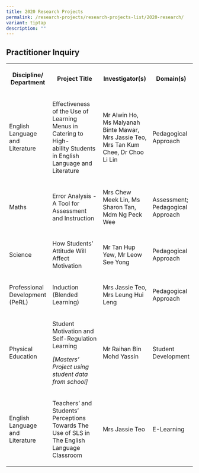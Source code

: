 ```yaml
---
title: 2020 Research Projects
permalink: /research-projects/research-projects-list/2020-research/
variant: tiptap
description: ""
---
```

<h2>Practitioner Inquiry</h2>
<table>
<tbody>
<tr>
<th rowspan="1" colspan="1">
<p><strong>Discipline/ Department</strong>
</p>
</th>
<th rowspan="1" colspan="1">
<p><strong>Project Title</strong>
</p>
</th>
<th rowspan="1" colspan="1">
<p>Investigator(s)</p>
</th>
<th rowspan="1" colspan="1">
<p><strong>Domain(s)</strong>
</p>
</th>
</tr>
<tr>
<td rowspan="1" colspan="1">
<p>English Language and Literature</p>
</td>
<td rowspan="1" colspan="1">
<p>Effectiveness of the Use of Learning Menus in Catering to High-ability&nbsp;Students
in English Language and Literature</p>
</td>
<td rowspan="1" colspan="1">
<p>Mr Alwin Ho, Ms Malyanah Binte Mawar, Mrs Jassie Teo, Mrs Tan Kum Chee,
Dr Choo Li Lin</p>
<p></p>
</td>
<td rowspan="1" colspan="1">
<p>Pedagogical Approach</p>
</td>
</tr>
<tr>
<td rowspan="1" colspan="1">
<p>Maths</p>
</td>
<td rowspan="1" colspan="1">
<p>Error Analysis - A Tool for Assessment and Instruction</p>
</td>
<td rowspan="1" colspan="1">
<p>Mrs Chew Meek Lin, Ms Sharon Tan, Mdm Ng Peck Wee</p>
</td>
<td rowspan="1" colspan="1">
<p>Assessment; Pedagogical Approach</p>
</td>
</tr>
<tr>
<td rowspan="1" colspan="1">
<p>Science</p>
</td>
<td rowspan="1" colspan="1">
<p>How Students’ Attitude Will Affect Motivation</p>
</td>
<td rowspan="1" colspan="1">
<p>Mr Tan Hup Yew, Mr Leow See Yong</p>
</td>
<td rowspan="1" colspan="1">
<p>Pedagogical Approach</p>
</td>
</tr>
<tr>
<td rowspan="1" colspan="1">
<p>Professional Development (PeRL)</p>
</td>
<td rowspan="1" colspan="1">
<p>Induction (Blended Learning)</p>
</td>
<td rowspan="1" colspan="1">
<p>Mrs Jassie Teo, Mrs Leung Hui Leng</p>
<p></p>
</td>
<td rowspan="1" colspan="1">
<p>Pedagogical Approach</p>
</td>
</tr>
<tr>
<td rowspan="1" colspan="1">
<p>Physical Education</p>
</td>
<td rowspan="1" colspan="1">
<p>Student Motivation and Self-Regulation Learning</p>
<p><em>[Masters’ Project using student data from school]</em>
</p>
</td>
<td rowspan="1" colspan="1">
<p>Mr Raihan Bin Mohd Yassin</p>
</td>
<td rowspan="1" colspan="1">
<p>Student Development</p>
</td>
</tr>
<tr>
<td rowspan="1" colspan="1">
<p>English Language and Literature</p>
</td>
<td rowspan="1" colspan="1">
<p>Teachers’ and Students’ Perceptions Towards The Use of SLS in The English
Language Classroom&nbsp;</p>
</td>
<td rowspan="1" colspan="1">
<p>Mrs Jassie Teo</p>
</td>
<td rowspan="1" colspan="1">
<p>E-Learning</p>
</td>
</tr>
</tbody>
</table>
<p></p>